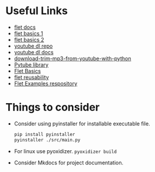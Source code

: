 # Useful Links

- [flet docs](https://flet.dev/docs/)
- [flet basics 1](https://youtu.be/cWmGXWlKKzE)
- [flet basics 2](https://youtu.be/MoCUxmR0oUE)
- [youtube dl repo](https://github.com/ytdl-org/youtube-dl)
- [youtube dl docs](http://ytdl-org.github.io/youtube-dl/)
- [download-trim-mp3-from-youtube-with-python](https://www.freecodecamp.org/news/download-trim-mp3-from-youtube-with-python/)
- [Pytube library](https://www.geeksforgeeks.org/pytube-python-library-download-youtube-videos/)
- [Flet Basics](https://www.youtube.com/watch?v=Tucr8Ta-kq4&t=1638s)
- [flet reusability](https://youtu.be/vnb4Kiaz5tE)
- [Flet Examples respository]()

# Things to consider

- Consider using pyinstaller for installable executable file.

  ```bash
  pip install pyinstaller
  pyinstaller ./src/main.py
  ```

- For linux use pyoxidizer.
  `pyoxidizer build`

- Consider Mkdocs for project documentation.
